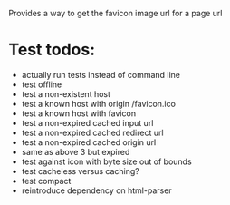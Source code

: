 Provides a way to get the favicon image url for a page url

# Test todos:

* actually run tests instead of command line
* test offline
* test a non-existent host
* test a known host with origin /favicon.ico
* test a known host with <link> favicon
* test a non-expired cached input url
* test a non-expired cached redirect url
* test a non-expired cached origin url
* same as above 3 but expired
* test against icon with byte size out of bounds
* test cacheless versus caching?
* test compact
* reintroduce dependency on html-parser
